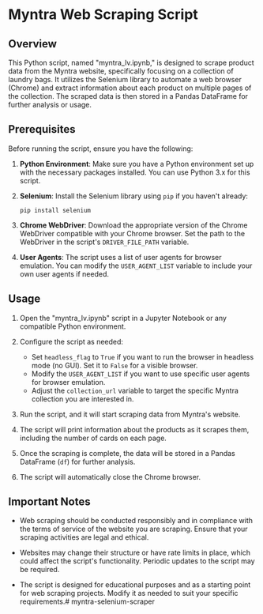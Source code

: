 # Myntra Web Scraping Script

## Overview

This Python script, named "myntra_lv.ipynb," is designed to scrape product data from the Myntra website, specifically focusing on a collection of laundry bags. It utilizes the Selenium library to automate a web browser (Chrome) and extract information about each product on multiple pages of the collection. The scraped data is then stored in a Pandas DataFrame for further analysis or usage.

## Prerequisites

Before running the script, ensure you have the following:

1. **Python Environment**: Make sure you have a Python environment set up with the necessary packages installed. You can use Python 3.x for this script.

2. **Selenium**: Install the Selenium library using `pip` if you haven't already:

   ```
   pip install selenium
   ```

3. **Chrome WebDriver**: Download the appropriate version of the Chrome WebDriver compatible with your Chrome browser. Set the path to the WebDriver in the script's `DRIVER_FILE_PATH` variable.

4. **User Agents**: The script uses a list of user agents for browser emulation. You can modify the `USER_AGENT_LIST` variable to include your own user agents if needed.

## Usage

1. Open the "myntra_lv.ipynb" script in a Jupyter Notebook or any compatible Python environment.

2. Configure the script as needed:
   - Set `headless_flag` to `True` if you want to run the browser in headless mode (no GUI). Set it to `False` for a visible browser.
   - Modify the `USER_AGENT_LIST` if you want to use specific user agents for browser emulation.
   - Adjust the `collection_url` variable to target the specific Myntra collection you are interested in.

3. Run the script, and it will start scraping data from Myntra's website.

4. The script will print information about the products as it scrapes them, including the number of cards on each page.

5. Once the scraping is complete, the data will be stored in a Pandas DataFrame (`df`) for further analysis.

6. The script will automatically close the Chrome browser.

## Important Notes

- Web scraping should be conducted responsibly and in compliance with the terms of service of the website you are scraping. Ensure that your scraping activities are legal and ethical.

- Websites may change their structure or have rate limits in place, which could affect the script's functionality. Periodic updates to the script may be required.

- The script is designed for educational purposes and as a starting point for web scraping projects. Modify it as needed to suit your specific requirements.# myntra-selenium-scraper
